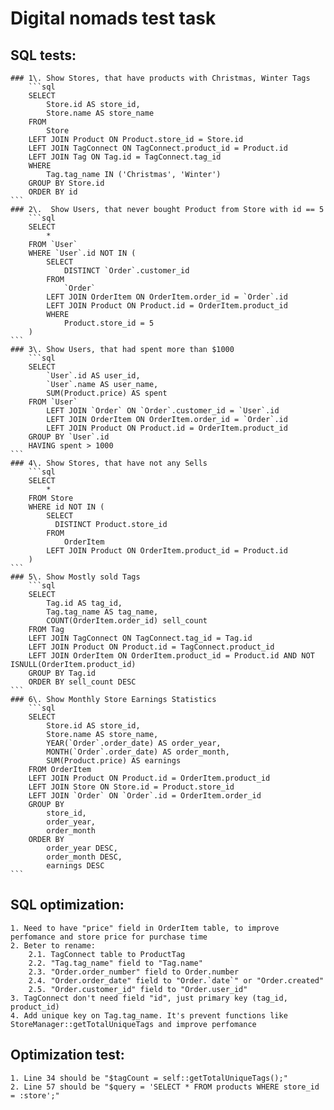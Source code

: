# Digital nomads test task
## SQL tests:
	
	### 1\. Show Stores, that have products with Christmas, Winter Tags
		```sql
		SELECT 
			Store.id AS store_id,
			Store.name AS store_name
		FROM 
			Store 
		LEFT JOIN Product ON Product.store_id = Store.id
		LEFT JOIN TagConnect ON TagConnect.product_id = Product.id
		LEFT JOIN Tag ON Tag.id = TagConnect.tag_id
		WHERE 
			Tag.tag_name IN ('Christmas', 'Winter')
		GROUP BY Store.id
		ORDER BY id
	```
	### 2\.  Show Users, that never bought Product from Store with id == 5
		```sql
		SELECT 
			* 
		FROM `User`
		WHERE `User`.id NOT IN (
			SELECT 
				DISTINCT `Order`.customer_id
			FROM 
				`Order` 
			LEFT JOIN OrderItem ON OrderItem.order_id = `Order`.id
			LEFT JOIN Product ON Product.id = OrderItem.product_id 
			WHERE 
				Product.store_id = 5
		)
	```
	### 3\. Show Users, that had spent more than $1000
		```sql
		SELECT 
			`User`.id AS user_id,
			`User`.name AS user_name,
			SUM(Product.price) AS spent
		FROM `User`
			LEFT JOIN `Order` ON `Order`.customer_id = `User`.id 
			LEFT JOIN OrderItem ON OrderItem.order_id = `Order`.id
			LEFT JOIN Product ON Product.id = OrderItem.product_id 
		GROUP BY `User`.id
		HAVING spent > 1000	
	```
	### 4\. Show Stores, that have not any Sells
		```sql
		SELECT 
			*
		FROM Store 
		WHERE id NOT IN (
			SELECT 
			  DISTINCT Product.store_id  
			FROM
				OrderItem 
			LEFT JOIN Product ON OrderItem.product_id = Product.id
		)
	```
	### 5\. Show Mostly sold Tags
		```sql
		SELECT 
			Tag.id AS tag_id,
			Tag.tag_name AS tag_name,
			COUNT(OrderItem.order_id) sell_count
		FROM Tag 
		LEFT JOIN TagConnect ON TagConnect.tag_id = Tag.id
		LEFT JOIN Product ON Product.id = TagConnect.product_id
		LEFT JOIN OrderItem ON OrderItem.product_id = Product.id AND NOT ISNULL(OrderItem.product_id)
		GROUP BY Tag.id
		ORDER BY sell_count DESC
	```
	### 6\. Show Monthly Store Earnings Statistics 
		```sql
		SELECT 
			Store.id AS store_id,
			Store.name AS store_name,
			YEAR(`Order`.order_date) AS order_year,
			MONTH(`Order`.order_date) AS order_month,
			SUM(Product.price) AS earnings
		FROM OrderItem 
		LEFT JOIN Product ON Product.id = OrderItem.product_id
		LEFT JOIN Store ON Store.id = Product.store_id
		LEFT JOIN `Order` ON `Order`.id = OrderItem.order_id
		GROUP BY 
			store_id,
			order_year,
			order_month
		ORDER BY 
			order_year DESC, 
			order_month DESC, 
			earnings DESC
	```
## SQL optimization:
	1. Need to have "price" field in OrderItem table, to improve perfomance and store price for purchase time
	2. Beter to rename:
		2.1. TagConnect table to ProductTag
		2.2. "Tag.tag_name" field to "Tag.name"
		2.3. "Order.order_number" field to Order.number
		2.4. "Order.order_date" field to "Order.`date`" or "Order.created"
		2.5. "Order.customer_id" field to "Order.user_id"
	3. TagConnect don't need field "id", just primary key (tag_id, product_id)
	4. Add unique key on Tag.tag_name. It's prevent functions like StoreManager::getTotalUniqueTags and improve perfomance	
	
## Optimization test:	
	1. Line 34 should be "$tagCount = self::getTotalUniqueTags();"
	2. Line 57 should be "$query = 'SELECT * FROM products WHERE store_id = :store';"
